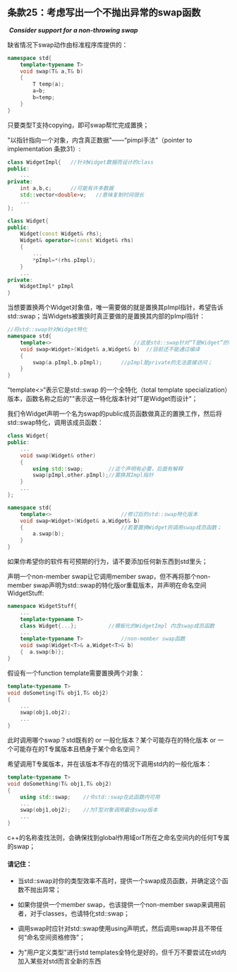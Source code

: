 ## 条款25：考虑写出一个不抛出异常的swap函数

​		***Consider support for a non-throwing swap***

缺省情况下swap动作由标准程序库提供的：

```c++
namespace std{
	template<typename T>
	void swap(T& a,T& b)
	{
		T temp(a);
		a=b;
		b=temp;
	}
}
```

只要类型T支持copying，即可swap帮忙完成置换；

"以指针指向一个对象，内含真正数据"——“pimpl手法”（pointer to implementation 条款31）:

```c++
class WidgetImpl{	//针对Widget数据而设计的class
public:
	...
private:
	int a,b,c;		//可能有许多数据
	std::vector<double>v;	//意味复制时间很长
	...
};

class Widget{
public:
    Widget(const Widget& rhs);
    Widget& operator=(const Widget& rhs)
    {
        ...
        *pImpl=*(rhs.pImpl);
    }
    ...
private:
    WidgetImpl* pImpl
}

```

当想要置换两个Widget对象值，唯一需要做的就是置换其pImpl指针，希望告诉std::swap；当Widgets被置换时真正要做的是置换其内部的pImpl指针：

```c++
//将std::swap针对Widget特化
namespace std{
	template<>							//这是std::swap针对“T是Widget”的特化版本
	void swap<Widget>(Widget& a,Widget& b)	//目前还不能通过编译
	{
		swap(a.pImpl,b.pImpl);		//pImpl是private的无法直接访问；
	}
}
```

“template<>“表示它是std::swap 的一个全特化（total template  specialization）版本，函数名称之后的"<Widget>"表示这一特化版本针对”T是Widget而设计“；

我们令Widget声明一个名为swap的public成员函数做真正的置换工作，然后将std::swap特化，调用该成员函数：

```c++
class Widget{
public:
	...
	void swap(Widget& other)
	{
		using std::swap;		//这个声明有必要，后面有解释
		swap(pImpl,other.pImpl);//置换其Impl指针
	}
	...
};

namespace std{
	template<>						//修订后的std::swap特化版本
	void swap<Widget>(Widget& a,Widget& b)
	{								//若要置换Widget则调用swap成员函数；
		a.swap(b);
	}
}
```

如果你希望你的软件有可预期的行为，请不要添加任何新东西到std里头；

声明一个non-member swap让它调用member swap，但不再将那个non-member swap声明为std::swap的特化版or重载版本，并声明在命名空间WidgetStuff:

```c++
namespace WidgetStuff{
	...
	template<typename T>
	class Widget{...};			//模板化的WidgetImpl 内含swap成员函数
	...
	template<typename T>			//non-member swap函数
	void swap(Widget<T>& a,Widget<T>& b)
	{  a.swap(b)};
}
```

假设有一个function template需要置换两个对象：

```c++
template<typename T>
void doSometing(T& obj1,T& obj2)
{
	...
	swap(obj1,obj2);
	...
}
```

此时调用哪个swap？std既有的 or 一般化版本？某个可能存在的特化版本 or 一个可能存在的T专属版本且栖身于某个命名空间？

希望调用T专属版本，并在该版本不存在的情况下调用std内的一般化版本：

```c++
template<typename T>
void doSomething(T& obj1,T& obj2)
{
	using std::swap;	//令std::swap在此函数内可用
	...
	swap(obj1,obj2);	//为T型对象调用最佳swap版本
	...
}
```

c++的名称查找法则，会确保找到global作用域orT所在之命名空间内的任何T专属的swap；

#### 请记住：

+ 当std::swap对你的类型效率不高时，提供一个swap成员函数，并确定这个函数不抛出异常；

+ 如果你提供一个member swap，也该提供一个non-member swap来调用前者，对于classes，也请特化std::swap；

+ 调用swap时应针对std::swap使用using声明式，然后调用swap并且不带任何“命名空间资格修饰”；

+ 为"用户定义类型"进行std templates全特化是好的，但千万不要尝试在std内加入某些对std而言全新的东西

  
